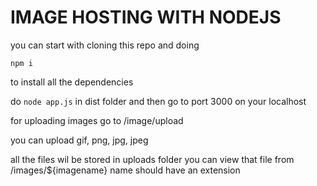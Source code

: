 # IMAGE HOSTING WITH NODEJS

you can start with cloning this repo and doing 
```
npm i 
```
to install all the dependencies 


do 
```node app.js``` 
in dist folder and then go to port 3000 on your localhost


for uploading images  go to 
/image/upload 

you can upload gif, png, jpg, jpeg

all the files wil be stored in uploads  folder
you can view that file from 
/images/${imagename}
name should have an extension